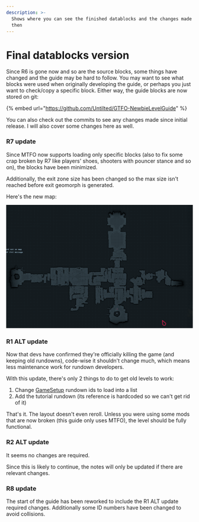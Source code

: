 ```yaml
---
description: >-
  Shows where you can see the finished datablocks and the changes made since
  then
---
```


# Final datablocks version

Since R6 is gone now and so are the source blocks, some things have changed and the guide may be hard to follow. You may want to see what blocks were used when originally developing the guide, or perhaps you just want to check/copy a specific block. Either way, the guide blocks are now stored on git:

{% embed url="https://github.com/UntiIted/GTFO-NewbieLevelGuide" %}

You can also check out the commits to see any changes made since initial release. I will also cover some changes here as well.

### R7 update

Since MTFO now supports loading only specific blocks (also to fix some crap broken by R7 like players' shoes, shooters with pouncer stance and so on), the blocks have been minimized.

Additionally, the exit zone size has been changed so the max size isn't reached before exit geomorph is generated.

Here's the new map:

![Updated map in R7](<../../.gitbook/assets/map updated.png>)

### R1 ALT update

Now that devs have confirmed they're officially killing the game (and keeping old rundowns), code-wise it shouldn't change much, which means less maintenance work for rundown developers.

With this update, there's only 2 things to do to get old levels to work:

1. Change [GameSetup](../../reference/datablocks/rarely-edited/gamesetup.md) rundown ids to load into a list
2. Add the tutorial rundown (its reference is hardcoded so we can't get rid of it)

That's it. The layout doesn't even reroll. Unless you were using some mods that are now broken (this guide only uses MTFO), the level should be fully functional.

### R2 ALT update

It seems no changes are required.

Since this is likely to continue, the notes will only be updated if there are relevant changes.

### R8 update

The start of the guide has been reworked to include the R1 ALT update required changes. Additionally some ID numbers have been changed to avoid collisions.
